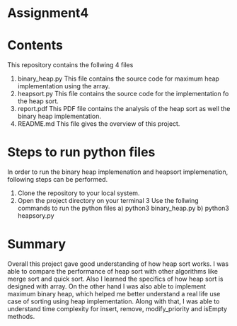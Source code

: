 # Assignment4

# Contents
This repository contains the follwing 4 files
1) binary_heap.py
   This file contains the source code for maximum heap implementation using the array.
2) heapsort.py
   This file contains the source code for the implementation fo the heap sort.
3) report.pdf
   This PDF file contains the analysis of the heap sort as well the binary heap implementation.
4) README.md
   This file gives the overview of this project.

# Steps to run python files
In order to run the binary heap implemenation and heapsort implemenation, following steps can be performed.
  1) Clone the repository to your local system.
  2) Open the project directory on your terminal
  3 Use the follwing commands to run the python files
    a) python3 binary_heap.py 
    b) python3 heapsory.py    

# Summary 
Overall this project gave good understanding of how heap sort works. I was able to compare the performance of heap sort with other algorithms like merge sort and quick sort. Also I learned the specifics of how heap sort is designed with array. On the other hand I was also able to implement maximum binary heap, which helped me better understand a real life use case of sorting using heap implementation. Along with that, I was able to understand time complexity for insert, remove, modify_priority and isEmpty methods.      

